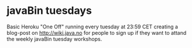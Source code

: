 # javaBin tuesdays
Basic Heroku "One Off" running every tuesday at 23:59 CET creating a blog-post on http://wiki.java.no for people to sign up if they want to attand the weekly javaBin tuesday workshops.

